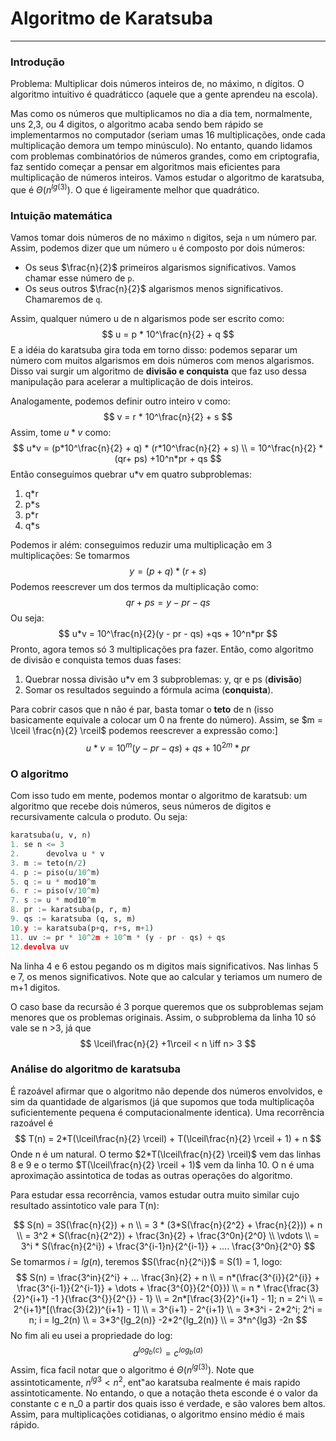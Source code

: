 # Algoritmo de Karatsuba

***

### Introdução

Problema: Multiplicar dois números inteiros de, no máximo, n dígitos. O algoritmo intuitivo é quadráticco (aquele que a gente aprendeu na escola).

Mas como os números que multiplicamos no dia a dia tem, normalmente, uns 2,3, ou 4 digitos, o algoritmo acaba sendo bem rápido se implementarmos no computador (seriam umas 16 multiplicações, onde cada multiplicação demora um tempo minúsculo). No entanto, quando lidamos com problemas combinatórios de números grandes, como em criptografia, faz sentido começar a pensar em algoritmos mais eficientes para multiplicação de números inteiros. Vamos estudar o algoritmo de karatsuba, que é $\Theta(n^{lg(3)})$. O que é ligeiramente melhor que quadrático.

### Intuição matemática

Vamos tomar dois números de no máximo `n` digitos, seja `n` um número par. Assim, podemos dizer que um número `u` é composto por dois números:

* Os seus $\frac{n}{2}$ primeiros algarismos significativos. Vamos chamar esse número de `p`.
* Os seus outros $\frac{n}{2}$ algarismos menos significativos. Chamaremos de `q`.

Assim, qualquer número u de n algarismos pode ser escrito como:
$$
u = p * 10^\frac{n}{2} + q
$$
E a idéia do karatsuba gira toda em torno disso: podemos separar um número com muitos algarismos em dois números com menos algarismos. Disso vai surgir um algoritmo de **divisão e conquista** que faz uso dessa manipulação para acelerar a multiplicação de dois inteiros.

Analogamente, podemos definir outro inteiro v como:
$$
v = r * 10^\frac{n}{2} + s
$$
Assim, tome $u*v$ como:
$$
u*v = (p*10^\frac{n}{2} + q) * (r*10^\frac{n}{2} + s)
\\
= 10^\frac{n}{2} * (qr+ ps) +10^n*pr + qs
$$
Então conseguimos quebrar u*v em quatro subproblemas:

1. q*r
2. p*s
3. p*r
4. q*s

Podemos ir além: conseguimos reduzir uma multiplicação em 3 multiplicações: Se tomarmos
$$
y = (p+q)*(r+s)
$$
Podemos reescrever um dos termos da multiplicação como:
$$
qr + ps = y - pr - qs
$$
Ou seja:
$$
u*v = 10^\frac{n}{2}(y - pr - qs) +qs + 10^n*pr
$$
Pronto, agora temos só 3 multiplicações pra fazer. Então, como algoritmo de divisão e conquista temos duas fases:

1. Quebrar nossa divisão u*v em 3 subproblemas: y, qr e ps (**divisão**)
2. Somar os resultados seguindo a fórmula acima (**conquista**).

Para cobrir casos que n não é par, basta tomar o **teto** de n (isso basicamente equivale a colocar um 0 na frente do número). Assim, se $m = \lceil \frac{n}{2} \rceil$ podemos reescrever a expressão como:]
$$
u*v = 10^m(y - pr - qs) +qs + 10^{2m}*pr
$$

### O algoritmo

Com isso tudo em mente, podemos montar o algoritmo de karatsub: um algoritmo que recebe dois números, seus números de digitos e recursivamente calcula o produto. Ou seja: 

```python
karatsuba(u, v, n)
1. se n <= 3
2. 		devolva u * v
3. m := teto(n/2)
4. p := piso(u/10^m)
5. q := u * mod10^m
6. r := piso(v/10^m)
7. s := u * mod10^m
8. pr := karatsuba(p, r, m)
9. qs := karatsuba (q, s, m)
10.y := karatsuba(p+q, r+s, m+1)
11. uv := pr * 10^2m + 10^m * (y - pr - qs) + qs
12.devolva uv
```

Na linha 4 e 6 estou pegando os m digitos mais significativos. Nas linhas 5 e 7, os menos significativos. Note que ao calcular y teriamos um numero de m+1 digitos.



O caso base da recursão é 3 porque queremos que os subproblemas sejam menores que os problemas originais. Assim, o subproblema da linha 10 só vale se n >3, já que
$$
\lceil\frac{n}{2} +1\rceil < n \iff n> 3
$$

### Análise do algoritmo de karatsuba



É razoável afirmar que o algoritmo não depende dos números envolvidos, e sim da quantidade de algarismos (já que supomos que toda multiplicaçõa suficientemente pequena é computacionalmente identica). Uma recorrência razoável é 
$$
T(n) = 2*T(\lceil\frac{n}{2} \rceil) + T(\lceil\frac{n}{2} \rceil + 1) + n
$$
Onde n é um natural. O termo $2*T(\lceil\frac{n}{2} \rceil)$ vem das linhas 8 e 9 e o termo $T(\lceil\frac{n}{2} \rceil + 1)$ vem da linha 10. O n é uma aproximação assintotica de todas as outras operações do algoritmo. 

Para estudar essa recorrência, vamos estudar outra muito similar cujo resultado assintotico vale para T(n):


$$
S(n) = 3S(\frac{n}{2}) + n
\\
= 3 * (3*S(\frac{n}{2^2} + \frac{n}{2})) + n
\\
 = 3^2 * S(\frac{n}{2^2}) + \frac{3n}{2} + \frac{3^0n}{2^0} 
 \\
 \vdots
 \\
 = 3^i * S(\frac{n}{2^i}) + \frac{3^{i-1}n}{2^{i-1}} + .... \frac{3^0n}{2^0}
$$
Se tomarmos $i = lg(n)$, teremos $S(\frac{n}{2^i})$ = S(1) = 1, logo:
$$
S(n) = \frac{3^in}{2^i} + ... \frac{3n}{2} + n
\\
= n*(\frac{3^{i}}{2^{i}} + \frac{3^{i-1}}{2^{i-1}} + \dots + \frac{3^{0}}{2^{0}})
\\
= n * \frac{\frac{3}{2}^{i+1} -1 }{\frac{3^{}}{2^{}} - 1}
\\
= 2n*[\frac{3}{2}^{i+1} - 1]; n = 2^i
\\
= 2^{i+1}*[(\frac{3}{2})^{i+1} - 1]
\\
= 3^{i+1} - 2^{i+1}
\\
= 3*3^i - 2*2^i; 2^i = n; i = lg_2(n)
\\
= 3*3^{lg_2(n)} -2*2^{lg_2(n)}
\\
= 3*n^{lg3} -2n
$$
No fim ali eu usei a propriedade do log:
$$
a^{log_b(c)} = c^{log_b(a)}
$$
Assim, fica facil notar que o algoritmo é $\Theta(n^{lg(3)})$. Note que assintoticamente, $n^{lg3} < n^2$, ent"ao karatsuba realmente é mais rapido assintoticamente. No entando, o que a notação theta esconde é o valor da constante c e n_0 a partir dos quais isso é verdade, e são valores bem altos. Assim, para multiplicações cotidianas, o algoritmo ensino médio é mais rápido.